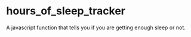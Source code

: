 # hours_of_sleep_tracker
A javascript function that tells you if you are getting enough sleep or not. 
